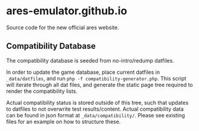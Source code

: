# ares-emulator.github.io

Source code for the new official ares website.

## Compatibility Database

The compatibility database is seeded from no-intro/redump datfiles.

In order to update the game database, place current datfiles in `_data/datfiles`, and run `php -f compatibility-generator.php`.
This script will iterate through all dat files, and generate the static page tree required to render the compatibility lists.

Actual compatibility status is stored outside of this tree, such that updates to datfiles to not overwrite test results/content.
Actual compatibility data can be found in json format at `_data/compatibility/`. Please see existing files for an example on how to structure these.

